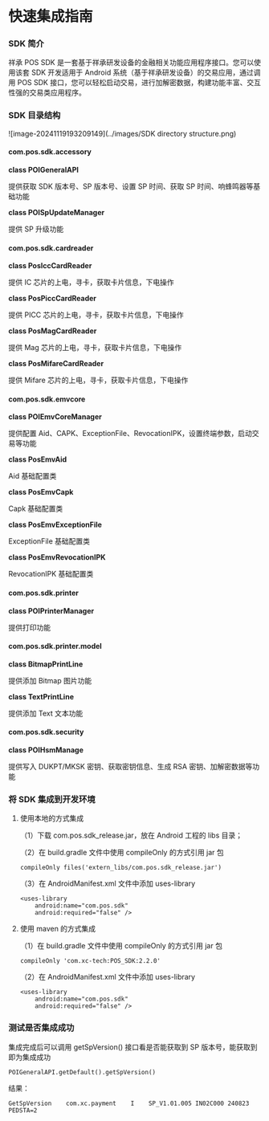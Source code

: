 # 快速集成指南



### SDK 简介

祥承 POS SDK 是一套基于祥承研发设备的金融相关功能应用程序接口。您可以使用该套 SDK 开发适用于 Android 系统（基于祥承研发设备）的交易应用，通过调用 POS SDK 接口，您可以轻松启动交易，进行加解密数据，构建功能丰富、交互性强的交易类应用程序。



### SDK 目录结构

![image-20241119193209149](../images/SDK directory structure.png)



#### com.pos.sdk.accessory

**class POIGeneralAPI**

提供获取 SDK 版本号、SP 版本号、设置 SP 时间、获取 SP 时间、响蜂鸣器等基础功能

**class POISpUpdateManager**

提供 SP 升级功能



#### com.pos.sdk.cardreader

**class PosIccCardReader**

提供 IC 芯片的上电，寻卡，获取卡片信息，下电操作

**class PosPiccCardReader**

提供 PICC 芯片的上电，寻卡，获取卡片信息，下电操作

**class PosMagCardReader**

提供 Mag 芯片的上电，寻卡，获取卡片信息，下电操作

**class PosMifareCardReader**

提供 Mifare 芯片的上电，寻卡，获取卡片信息，下电操作



#### com.pos.sdk.emvcore

**class POIEmvCoreManager**

提供配置 Aid、CAPK、ExceptionFile、RevocationIPK，设置终端参数，启动交易等功能

**class PosEmvAid**

Aid 基础配置类

**class PosEmvCapk**

Capk 基础配置类

**class PosEmvExceptionFile**

ExceptionFile 基础配置类

**class PosEmvRevocationIPK**

RevocationIPK 基础配置类



#### com.pos.sdk.printer

**class POIPrinterManager**

提供打印功能



#### com.pos.sdk.printer.model

**class BitmapPrintLine**

提供添加 Bitmap 图片功能

**class TextPrintLine**

提供添加 Text 文本功能



#### com.pos.sdk.security

**class POIHsmManage**

提供写入 DUKPT/MKSK 密钥、获取密钥信息、生成 RSA 密钥、加解密数据等功能



### 将 SDK 集成到开发环境

1. 使用本地的方式集成

    （1）下载 com.pos.sdk_release.jar，放在 Android 工程的 libs 目录；

    （2）在 build.gradle 文件中使用 compileOnly 的方式引用 jar 包

    ~~~
    compileOnly files('extern_libs/com.pos.sdk_release.jar')
    ~~~

    （3）在 AndroidManifest.xml 文件中添加 uses-library

    ~~~
    <uses-library
        android:name="com.pos.sdk"
        android:required="false" />
    ~~~

2. 使用 maven 的方式集成

    （1）在 build.gradle 文件中使用 compileOnly 的方式引用 jar 包

    ~~~
    compileOnly 'com.xc-tech:POS_SDK:2.2.0'
    ~~~

    （2）在 AndroidManifest.xml 文件中添加 uses-library

    ~~~
    <uses-library
        android:name="com.pos.sdk"
        android:required="false" />
    ~~~

    

### 测试是否集成成功

集成完成后可以调用 getSpVersion() 接口看是否能获取到 SP 版本号，能获取到即为集成成功

~~~
POIGeneralAPI.getDefault().getSpVersion()
~~~

结果：

~~~
GetSpVersion    com.xc.payment    I    SP_V1.01.005 IN02C000 240823 PEDSTA=2
~~~

